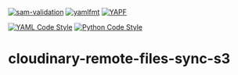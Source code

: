 [![sam-validation](https://github.com/e1ifas/cloudinary-remote-files-sync-s3/actions/workflows/sam-validation.yaml/badge.svg)](https://github.com/e1ifas/cloudinary-remote-files-sync-s3/actions/workflows/sam-validation.yaml)
[![yamlfmt](https://github.com/e1ifas/cloudinary-remote-files-sync-s3/actions/workflows/yamlfmt.yaml/badge.svg)](https://github.com/e1ifas/cloudinary-remote-files-sync-s3/actions/workflows/yamlfmt.yaml)
[![YAPF](https://github.com/e1ifas/cloudinary-remote-files-sync-s3/actions/workflows/yapf.yaml/badge.svg)](https://github.com/e1ifas/cloudinary-remote-files-sync-s3/actions/workflows/yapf.yaml)

[![YAML Code Style](https://img.shields.io/badge/YAML%20Code%20Style-yamlfmt-1f425f.svg)](https://github.com/google/yamlfmt)
[![Python Code Style](https://img.shields.io/badge/Python%20Code%20Style-YAPF--Google-red.svg)](https://github.com/google/yapf)

# cloudinary-remote-files-sync-s3
